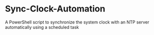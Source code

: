 # Sync-Clock-Automation
A PowerShell script to synchronize the system clock with an NTP server automatically using a scheduled task

